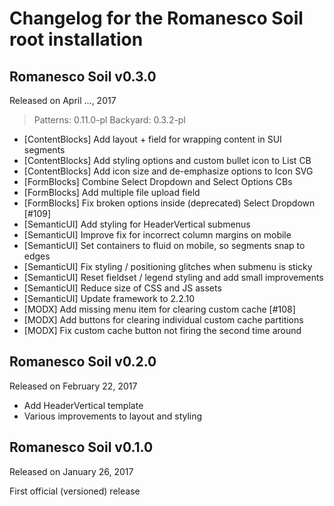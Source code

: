 # Changelog for the Romanesco Soil root installation

## Romanesco Soil v0.3.0
Released on April ..., 2017

> Patterns: 0.11.0-pl
> Backyard: 0.3.2-pl

- [ContentBlocks] Add layout + field for wrapping content in SUI segments
- [ContentBlocks] Add styling options and custom bullet icon to List CB
- [ContentBlocks] Add icon size and de-emphasize options to Icon SVG
- [FormBlocks] Combine Select Dropdown and Select Options CBs
- [FormBlocks] Add multiple file upload field
- [FormBlocks] Fix broken options inside (deprecated) Select Dropdown [#109]
- [SemanticUI] Add styling for HeaderVertical submenus
- [SemanticUI] Improve fix for incorrect column margins on mobile
- [SemanticUI] Set containers to fluid on mobile, so segments snap to edges
- [SemanticUI] Fix styling / positioning glitches when submenu is sticky
- [SemanticUI] Reset fieldset / legend styling and add small improvements
- [SemanticUI] Reduce size of CSS and JS assets
- [SemanticUI] Update framework to 2.2.10
- [MODX] Add missing menu item for clearing custom cache [#108]
- [MODX] Add buttons for clearing individual custom cache partitions
- [MODX] Fix custom cache button not firing the second time around

## Romanesco Soil v0.2.0
Released on February 22, 2017

- Add HeaderVertical template
- Various improvements to layout and styling

## Romanesco Soil v0.1.0
Released on January 26, 2017

First official (versioned) release